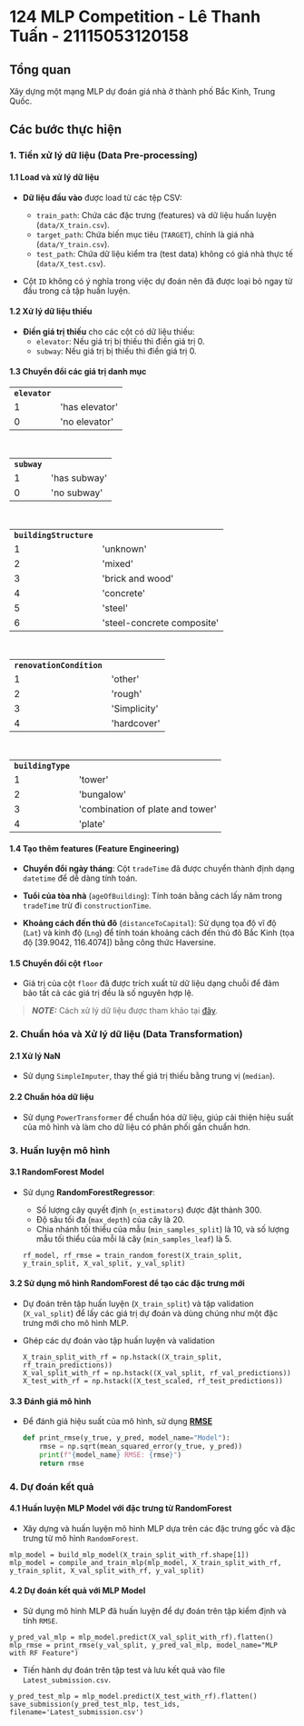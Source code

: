 # 124 MLP Competition - Lê Thanh Tuấn - 21115053120158

## Tổng quan

Xây dựng một mạng MLP dự đoán giá nhà ở thành phố Bắc Kinh, Trung Quốc.

## Các bước thực hiện

### 1. Tiền xử lý dữ liệu (Data Pre-processing)

#### 1.1 Load và xử lý dữ liệu

- **Dữ liệu đầu vào** được load từ các tệp CSV:

  - `train_path`: Chứa các đặc trưng (features) và dữ liệu huấn luyện (`data/X_train.csv`).
  - `target_path`: Chứa biến mục tiêu (`TARGET`), chính là giá nhà (`data/Y_train.csv`).
  - `test_path`: Chứa dữ liệu kiểm tra (test data) không có giá nhà thực tế (`data/X_test.csv`).

- Cột `ID` không có ý nghĩa trong việc dự đoán nên đã được loại bỏ ngay từ đầu trong cả tập huấn luyện.

#### 1.2 Xử lý dữ liệu thiếu

- **Điền giá trị thiếu** cho các cột có dữ liệu thiếu:
  - `elevator`: Nếu giá trị bị thiếu thì điền giá trị 0.
  - `subway`: Nếu giá trị bị thiếu thì điền giá trị 0.

#### 1.3 Chuyển đổi các giá trị danh mục

<table>
<tr>
    <td><b><code>elevator</code></b></td>    
</tr>    
<tr>    
    <td>1</td> <td>'has elevator'</td>
</tr>
<tr>     
    <td>0</td> <td>'no elevator'</td>    
</tr>
</table>

<br>

<table>
<tr>
    <td><b><code>subway</code></b></td>    
</tr>        
<tr>    
<td>1</td> <td>'has subway'</td>
</tr>
<tr>     
<td>0</td> <td>'no subway'</td>    
</tr>        
</table>   
<br>        
<table>
<tr>
<td><b><code>buildingStructure</code></b></td>    
</tr>     
<tr>    
<td>1</td> <td>'unknown'</td>
</tr>
<tr>     
<td>2</td> <td>'mixed'</td>    
</tr>
            
<tr>     
<td>3</td> <td>'brick and wood' </td>    
</tr>
            
<tr>     
<td>4</td> <td>'concrete'</td>    
</tr>
            
<tr>     
<td>5</td> <td>'steel'</td>    
</tr>
            
<tr>     
<td>6</td> <td>'steel-concrete composite'</td>    
</tr>            
</table> 
<br>
        
<table>
<tr>
<td><b><code>renovationCondition</code></b></td>    
</tr>      
<tr>    
<td>1</td> <td>'other'</td>
</tr>
<tr>     
<td>2</td> <td>'rough'</td>    
</tr>
            
<tr>     
<td>3</td> <td>'Simplicity' </td>    
</tr>
            
<tr>     
<td>4</td> <td>'hardcover'</td>    
</tr>
                 
</table>

<br>
<table>
<tr>
<td><b><code>buildingType</code></b></td>    
</tr>      
<tr>    
<td>1</td> <td>'tower'</td>
</tr>
<tr>     
<td>2</td> <td>'bungalow'</td>    
</tr>
            
<tr>     
<td>3</td> <td>'combination of plate and tower' </td>    
</tr>
            
<tr>     
<td>4</td> <td>'plate'</td>    
</tr>
                 
</table>

#### 1.4 Tạo thêm features (Feature Engineering)

- **Chuyển đổi ngày tháng**: Cột `tradeTime` đã được chuyển thành định dạng `datetime` để dễ dàng tính toán.

- **Tuổi của tòa nhà** (`ageOfBuilding`): Tính toán bằng cách lấy năm trong `tradeTime` trừ đi `constructionTime`.

- **Khoảng cách đến thủ đô** (`distanceToCapital`): Sử dụng tọa độ vĩ độ (`Lat`) và kinh độ (`Lng`) để tính toán khoảng cách đến thủ đô Bắc Kinh (tọa độ [39.9042, 116.4074]) bằng công thức Haversine.

#### 1.5 Chuyển đổi cột `floor`

- Giá trị của cột `floor` đã được trích xuất từ dữ liệu dạng chuỗi để đảm bảo tất cả các giá trị đều là số nguyên hợp lệ.

> **_NOTE:_**
> Cách xử lý dữ liệu được tham khảo tại [đây](https://github.com/eiliaJafari/House-prices-in-Beijing/blob/main/House%20prices%20in%20Beijing.ipynb).

### 2. Chuẩn hóa và Xử lý dữ liệu (Data Transformation)

#### 2.1 Xử lý NaN

- Sử dụng `SimpleImputer`, thay thế giá trị thiếu bằng trung vị (`median`).

#### 2.2 Chuẩn hóa dữ liệu

- Sử dụng `PowerTransformer` để chuẩn hóa dữ liệu, giúp cải thiện hiệu suất của mô hình và làm cho dữ liệu có phân phối gần chuẩn hơn.

### 3. Huấn luyện mô hình

#### 3.1 RandomForest Model

- Sử dụng **RandomForestRegressor**:

  - Số lượng cây quyết định (`n_estimators`) được đặt thành 300.
  - Độ sâu tối đa (`max_depth`) của cây là 20.
  - Chia nhánh tối thiểu của mẫu (`min_samples_split`) là 10, và số lượng mẫu tối thiểu của mỗi lá cây (`min_samples_leaf`) là 5.

  ```
  rf_model, rf_rmse = train_random_forest(X_train_split, y_train_split, X_val_split, y_val_split)
  ```

#### 3.2 Sử dụng mô hình RandomForest để tạo các đặc trưng mới

- Dự đoán trên tập huấn luyện (`X_train_split`) và tập validation (`X_val_split`) để lấy các giá trị dự đoán và dùng chúng như một đặc trưng mới cho mô hình MLP.

- Ghép các dự đoán vào tập huấn luyện và validation

  ```
  X_train_split_with_rf = np.hstack((X_train_split, rf_train_predictions))
  X_val_split_with_rf = np.hstack((X_val_split, rf_val_predictions))
  X_test_with_rf = np.hstack((X_test_scaled, rf_test_predictions))
  ```

#### 3.3 Đánh giá mô hình

- Để đánh giá hiệu suất của mô hình, sử dụng [**RMSE**](https://statisticsbyjim.com/regression/root-mean-square-error-rmse/)
  ```python
  def print_rmse(y_true, y_pred, model_name="Model"):
      rmse = np.sqrt(mean_squared_error(y_true, y_pred))
      print(f"{model_name} RMSE: {rmse}")
      return rmse
  ```

### 4. Dự đoán kết quả

#### 4.1 Huấn luyện MLP Model với đặc trưng từ RandomForest

- Xây dựng và huấn luyện mô hình MLP dựa trên các đặc trưng gốc và đặc trưng từ mô hình `RandomForest`.

```
mlp_model = build_mlp_model(X_train_split_with_rf.shape[1])
mlp_model = compile_and_train_mlp(mlp_model, X_train_split_with_rf, y_train_split, X_val_split_with_rf, y_val_split)
```

#### 4.2 Dự đoán kết quả với MLP Model

- Sử dụng mô hình MLP đã huấn luyện để dự đoán trên tập kiểm định và tính `RMSE`.

```
y_pred_val_mlp = mlp_model.predict(X_val_split_with_rf).flatten()
mlp_rmse = print_rmse(y_val_split, y_pred_val_mlp, model_name="MLP with RF Feature")
```

- Tiến hành dự đoán trên tập test và lưu kết quả vào file `Latest_submission.csv`.

```
y_pred_test_mlp = mlp_model.predict(X_test_with_rf).flatten()
save_submission(y_pred_test_mlp, test_ids, filename='Latest_submission.csv')
```
